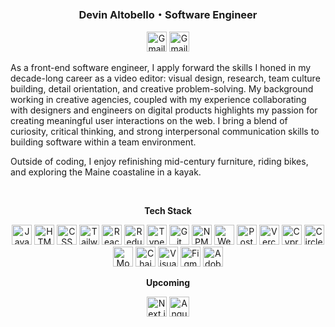 <div id="header" align="center">

### Devin Altobello・Software Engineer 
<a href="https://www.linkedin.com/in/devin-altobello/">
<img title="LinkedIn" width="32px" src="https://skillicons.dev/icons?i=linkedin" alt="Gmail Badge"/></a>

<a href="mailto:dl.altobello@gmail.com">
<img title="Gmail" width="32px" src="https://skillicons.dev/icons?i=gmail" alt="Gmail Badge"/></a>

<br>
</div>

As a front-end software engineer, I apply forward the skills I honed in my decade-long career as a video editor: visual design, research, team culture building, detail orientation, and creative problem-solving. My background working in creative agencies, coupled with my experience collaborating with designers and engineers on digital products highlights my passion for creating meaningful user interactions on the web. I bring a blend of curiosity, critical thinking, and strong interpersonal communication skills to building software within a team environment.


Outside of coding, I enjoy refinishing mid-century furniture, riding bikes, and exploring the Maine coastaline in a kayak.


<br>

<div id="footer" align="center">

<b>Tech Stack</b>

<p>

  
<img title="JavaScript" width="32px" src="https://cdn.jsdelivr.net/gh/devicons/devicon/icons/javascript/javascript-original.svg" alt="JavaScript" />
<img title="HTML" width="32px" src="https://cdn.jsdelivr.net/gh/devicons/devicon/icons/html5/html5-original.svg" alt="HTML" />
<img title="CSS" width="32px" src="https://cdn.jsdelivr.net/gh/devicons/devicon/icons/css3/css3-original.svg" alt="CSS" />
<img title="TailwindCSS" height="32" width="32" src="https://cdn.simpleicons.org/tailwindcss" alt="TailwindCSS"/>
<img title="React" width="32px" src="https://cdn.jsdelivr.net/gh/devicons/devicon/icons/react/react-original.svg" alt="React" />
<img title="Redux" width="32px" src="https://cdn.jsdelivr.net/gh/devicons/devicon/icons/redux/redux-original.svg" alt="Redux" />
<img title="TypeScript" width="32px" src="https://cdn.jsdelivr.net/gh/devicons/devicon/icons/typescript/typescript-original.svg" alt="TypeScript" />

<img title="Git" width="32px" src="https://cdn.jsdelivr.net/gh/devicons/devicon/icons/git/git-original.svg" alt="Git" />
<img title="NPM" width="32px" src="https://cdn.jsdelivr.net/gh/devicons/devicon/icons/npm/npm-original-wordmark.svg" alt="NPM" />
<img title="Webpack" width="32px" src="https://cdn.jsdelivr.net/gh/devicons/devicon/icons/webpack/webpack-original.svg" alt="Webpack" />
<img title="Postman" height="32" width="32" src="https://cdn.simpleicons.org/postman" alt="Postman"/>
<img title="Vercel" height="32" width="32" src="https://cdn.simpleicons.org/vercel/gray" alt="Vercel"/>
<img title="Cypress" height="32" width="32" src="https://cdn.simpleicons.org/cypress" alt="Cypress"/>
<img title="CircleCI" height="32" width="32" src="https://cdn.simpleicons.org/circleci" alt="CircleCI"/>
<img title="Mocha" width="32px" src="https://cdn.jsdelivr.net/gh/devicons/devicon/icons/mocha/mocha-plain.svg" alt="Mocha" />
<img title="Chai" height="32" width="32" src="https://cdn.simpleicons.org/chai" alt="Chai"/>
<img title="Visual Studio Code" width="32px" src="https://cdn.jsdelivr.net/gh/devicons/devicon/icons/vscode/vscode-original.svg" alt="Visual Studio Code" />
<img title="Figma" width="32px" src="https://cdn.jsdelivr.net/gh/devicons/devicon/icons/figma/figma-original.svg" alt="Figma" />
<img title="Adobe Photoshop" width="32px" src="https://cdn.jsdelivr.net/gh/devicons/devicon/icons/photoshop/photoshop-plain.svg" alt="Adobe Photoshop" />

</p>

<b>Upcoming</b>
<p>
<img title="Next.js" width="32px" src="https://imgur.com/oWrXoIa.png" alt="Next.js" />
<img title="Angular" height="32" width="32" src="https://cdn.simpleicons.org/angular/red" alt="Angular"/>
</p>
</div>
